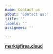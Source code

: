 ```yaml
---
name: Contact us
about: 'Contact us:'
title: ''
labels: ''
assignees: ''

---
```


**mark@firea.cloud**
